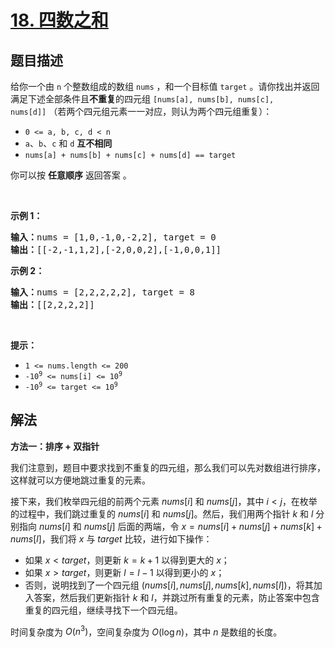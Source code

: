 # [18. 四数之和](https://leetcode.cn/problems/4sum)


## 题目描述

<!-- 这里写题目描述 -->

<p>给你一个由 <code>n</code> 个整数组成的数组&nbsp;<code>nums</code> ，和一个目标值 <code>target</code> 。请你找出并返回满足下述全部条件且<strong>不重复</strong>的四元组&nbsp;<code>[nums[a], nums[b], nums[c], nums[d]]</code>&nbsp;（若两个四元组元素一一对应，则认为两个四元组重复）：</p>

<ul>
	<li><code>0 &lt;= a, b, c, d&nbsp;&lt; n</code></li>
	<li><code>a</code>、<code>b</code>、<code>c</code> 和 <code>d</code> <strong>互不相同</strong></li>
	<li><code>nums[a] + nums[b] + nums[c] + nums[d] == target</code></li>
</ul>

<p>你可以按 <strong>任意顺序</strong> 返回答案 。</p>

<p>&nbsp;</p>

<p><strong>示例 1：</strong></p>

<pre>
<strong>输入：</strong>nums = [1,0,-1,0,-2,2], target = 0
<strong>输出：</strong>[[-2,-1,1,2],[-2,0,0,2],[-1,0,0,1]]
</pre>

<p><strong>示例 2：</strong></p>

<pre>
<strong>输入：</strong>nums = [2,2,2,2,2], target = 8
<strong>输出：</strong>[[2,2,2,2]]
</pre>

<p>&nbsp;</p>

<p><strong>提示：</strong></p>

<ul>
	<li><code>1 &lt;= nums.length &lt;= 200</code></li>
	<li><code>-10<sup>9</sup> &lt;= nums[i] &lt;= 10<sup>9</sup></code></li>
	<li><code>-10<sup>9</sup> &lt;= target &lt;= 10<sup>9</sup></code></li>
</ul>

## 解法

<!-- 这里可写通用的实现逻辑 -->

**方法一：排序 + 双指针**

我们注意到，题目中要求找到不重复的四元组，那么我们可以先对数组进行排序，这样就可以方便地跳过重复的元素。

接下来，我们枚举四元组的前两个元素 $nums[i]$ 和 $nums[j]$，其中 $i \lt j$，在枚举的过程中，我们跳过重复的 $nums[i]$ 和 $nums[j]$。然后，我们用两个指针 $k$ 和 $l$ 分别指向 $nums[i]$ 和 $nums[j]$ 后面的两端，令 $x = nums[i] + nums[j] + nums[k] + nums[l]$，我们将 $x$ 与 $target$ 比较，进行如下操作：

-   如果 $x \lt target$，则更新 $k = k + 1$ 以得到更大的 $x$；
-   如果 $x \gt target$，则更新 $l = l - 1$ 以得到更小的 $x$；
-   否则，说明找到了一个四元组 $(nums[i], nums[j], nums[k], nums[l])$，将其加入答案，然后我们更新指针 $k$ 和 $l$，并跳过所有重复的元素，防止答案中包含重复的四元组，继续寻找下一个四元组。

时间复杂度为 $O(n^3)$，空间复杂度为 $O(\log n)$，其中 $n$ 是数组的长度。
